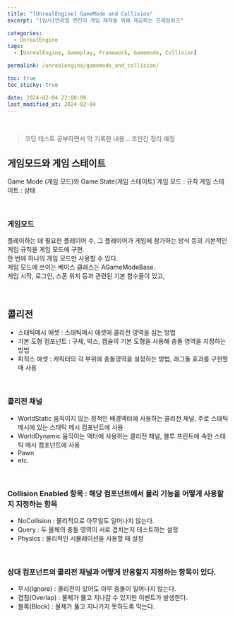 ```yaml
---
title: "[UnrealEngine] GameMode and Collision"
excerpt: "[임시]언리얼 엔진이 게임 제작을 위해 제공하는 프레임워크"

categories:
  - UnrealEngine
tags:
  - [UnrealEngine, Gameplay, Framework, Gamemode, Collision]

permalink: /unrealengine/gamemode_and_collision/

toc: true
toc_sticky: true

date: 2024-02-04 22:00:00
last_modified_at: 2024-02-04
---
```

<br>

>코딩 테스트 공부하면서 막 기록한 내용... 조만간 정리 예정

## 게임모드와 게임 스테이트
Game Mode (게임 모드)와 Game State(게임 스테이트)
게임 모드 : 규칙
게임 스테이트 : 상태

<br>

### 게임모드
플레이하는 데 필요한 플레이어 수, 그 플레이어가 게임에 참가하는 방식 등의 기본적인 게임 규칙을 게임 모드에 구현.<br> 
한 번에 하나의 게임 모드만 사용할 수 있다.<br>
게임 모드에 쓰이는 베이스 클래스는 AGameModeBase.<br> 
게임 시작, 로그인, 스폰 위치 등과 관련된 기본 함수들이 있고,

<br>

## 콜리전
- 스태틱메시 애셋 : 스태틱메시 애셋에 콜리전 영역을 심는 방법
- 기본 도형 컴포넌트 : 구체, 박스, 캡슐의 기본 도형을 사용해 충돌 영역을 지정하는 방법
- 피직스 애셋 : 캐릭터의 각 부위에 충돌영역을 설정하는 방법, 래그돌 효과를 구현할 때 사용

<br>

### 콜리전 채널
- WorldStatic 움직이지 않는 정적인 배경액터에 사용하는 콜리전 채널, 주로 스태틱 메시에 있는 스태틱 메시 컴포넌트에 사용
- WorldDynamic 움직이는 액터에 사용하는 콜리전 채널, 블루 프린트에 속한 스태틱 메시 컴포넌트에 사용
- Pawn
- etc.

<br>

### Collision Enabled 항목 : 해당 컴포넌트에서 물리 기능을 어떻게 사용할지 지정하는 항목
- NoCollision : 물리적으로 아무일도 일어나지 않는다.
- Query : 두 물체의 충돌 영역이 서로 겹치는지 테스트하는 설정
- Physics : 물리적인 시뮬레이션을 사용할 때 설정

<br>

### 상대 컴포넌트의 콜리전 채널과 어떻게 반응할지 지정하는 항목이 있다.
- 무시(Ignore) : 콜리전이 있어도 아무 충돌이 일어나지 않는다.
- 겹침(Overlap) : 물체가 뚫고 지나갈 수 있지만 이벤트가 발생한다.
- 블록(Block) : 물체가 뚫고 지나가지 못하도록 막는다.
